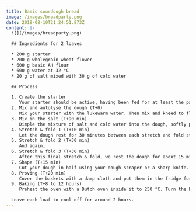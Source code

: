 ```yaml
---
title: Basic sourdough bread
image: /images/breadparty.png
date: 2019-08-10T21:24:51.873Z
content: |-
  ![](/images/breadparty.png)

  ## Ingredients for 2 loaves

  * 200 g starter
  * 200 g wholegrain wheat flower
  * 600 g basic AH flour
  * 600 g water at 32 °C
  * 20 g of salt mixed with 30 g of cold water

  ## Process

  1. Create the starter
     Your starter should be active, having been fed for at least the past  3 or 4 days. If it doubles in size around 2 hours after feeding, you’re good. Try to get about 200 grams of starter ready for baking.
  2. Mix and autolyse the dough (T+0)
     Mix your starter with the lukewarm water. Then mix and kneed to flower into it until you get a consistent mass. Cover the mixing bowl with a warm damp cloth, and store it somewhere slightly warm to keep the dough temparature at around 30 °C. Let the dough rest for 90 minutes.
  3. Mix in the salt (T+90 min)
     Dimple the mixture of salt and cold water into the dough, softly pushing it in to mix it evenly. Let the dough rest for 10 minutes.
  4. Stretch & fold 1 (T+10 min)
     Let the dough rest for 30 minutes between each stretch and fold step.
  5. Stretch & fold 2 (T+30 min)
     And again…
  6. Stretch & fold 3 (T+30 min)
     After this final stretch & fold, we rest the dough for about 15 minutes.
  7. Shape (T+15 min)
     Cut your dough in half using your dough scraper or a sharp knife. Quarter fold the dough and then do a tension pull to create the loaves. Put each loaf seam-side-up in a flowered proofing basket or a bowl lined with a dry, flowered, clean cloth. Flower the loaf some more. Let the loaves rest for about 20 minutes.
  8. Proving (T+20 min)
     Cover the baskets with a damp cloth and put them in the fridge for 8 to 12 hours.
  9. Baking (T+8 to 12 hours)
     Preheat the oven with a Dutch oven inside it to 250 °C. Turn the bread out onto a flowered surface and score it with a sharp knife. Put the loaf into the Dutch oven and put the Dutch oven into the oven with the lid on.  After 30 minutes, take the lid off, lower the heat to 230 °C and bake for another 30 minutes. Repeat for your second loaf.

  Leave each loaf to cool off for around 2 hours.
---
```


